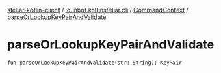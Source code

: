[stellar-kotlin-client](../../index.md) / [io.inbot.kotlinstellar.cli](../index.md) / [CommandContext](index.md) / [parseOrLookupKeyPairAndValidate](./parse-or-lookup-key-pair-and-validate.md)

# parseOrLookupKeyPairAndValidate

`fun parseOrLookupKeyPairAndValidate(str: `[`String`](https://kotlinlang.org/api/latest/jvm/stdlib/kotlin/-string/index.html)`): KeyPair`